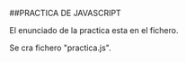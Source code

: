 ##PRACTICA DE JAVASCRIPT

El enunciado de la practica esta en el fichero.

Se cra fichero "practica.js".

